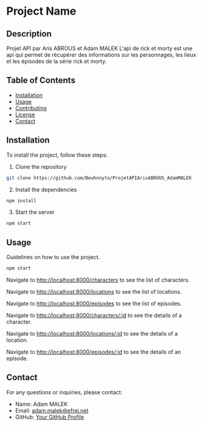# Project Name

## Description

Projet API par Aris ABROUS et Adam MALEK
L'api de rick et morty est une api qui permet de récupérer des informations sur les personnages, les lieux et les épisodes de la série rick et morty.

## Table of Contents

-   [Installation](#installation)
-   [Usage](#usage)
-   [Contributing](#contributing)
-   [License](#license)
-   [Contact](#contact)

## Installation

To install the project, follow these steps:

1. Clone the repository

```bash
git clone https://github.com/Beuhnnyto/ProjetAPIArisABROUS_AdamMALEK 
```

2. Install the dependencies

```bash
npm install
```

3. Start the server

```bash
npm start
```


## Usage

Guidelines on how to use the project.

```bash
npm start
```

Navigate to [http://localhost:8000/characters](http://localhost:8000/characters) to see the list of characters.

Navigate to [http://localhost:8000/locations](http://localhost:8000/locations) to see the list of locations.

Navigate to [http://localhost:8000/episodes](http://localhost:8000/episodes) to see the list of episodes.

Navigate to [http://localhost:8000/characters/:id](http://localhost:8000/characters/:id) to see the details of a character.

Navigate to [http://localhost:8000/locations/:id](http://localhost:8000/locations/:id) to see the details of a location.

Navigate to [http://localhost:8000/episodes/:id](http://localhost:8000/episodes/:id) to see the details of an episode.

## Contact

For any questions or inquiries, please contact:

- Name: Adam MALEK
- Email: adam.malek@efrei.net
- GitHub: [Your GitHub Profile](https://github.com/yourusername)